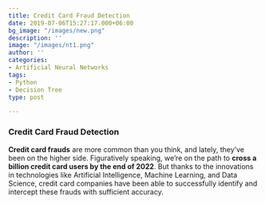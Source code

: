 ```yaml
---
title: Credit Card Fraud Detection
date: 2019-07-06T15:27:17.000+06:00
bg_image: "/images/new.png"
description: ''
image: "/images/nt1.png"
author: ''
categories:
- Artificial Neural Networks
tags:
- Python
- Decision Tree
type: post

---
```

### Credit Card Fraud Detection

**Credit card frauds** are more common than you think, and lately, they’ve been on the higher side. Figuratively speaking, we’re on the path to **cross a billion credit card users by the end of 2022**. But thanks to the innovations in technologies like Artificial Intelligence, Machine Learning, and Data Science, credit card companies have been able to successfully identify and intercept these frauds with sufficient accuracy.